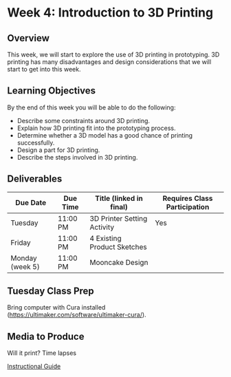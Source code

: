 # Week 4: Introduction to 3D Printing

## Overview
This week, we will start to explore the use of 3D printing in prototyping. 3D printing has many disadvantages and design considerations that we will start to get into this week.

## Learning Objectives
By the end of this week you will be able to do the following:
- Describe some constraints around 3D printing.
- Explain how 3D printing fit into the prototyping process.
- Determine whether a 3D model has a good chance of printing successfully.
- Design a part for 3D printing.
- Describe the steps involved in 3D printing.

## Deliverables
| Due Date | Due Time |	Title (linked in final) | Requires Class Participation |
| --- | --- | --- | --- |
| Tuesday |	11:00 PM |	3D Printer Setting Activity | Yes |
| Friday | 11:00 PM | 4 Existing Product Sketches |  |	
| Monday (week 5) | 11:00 PM | Mooncake Design |  |	

## Tuesday Class Prep
Bring computer with Cura installed (https://ultimaker.com/software/ultimaker-cura/).

## Media to Produce
Will it print? Time lapses

[Instructional Guide](/inst_guides/week_4.md)